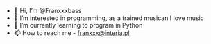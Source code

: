 - 👋 Hi, I’m @Franxxxbass
- 👀 I’m interested in programming, as a trained musican I love music 
- 🌱 I’m currently learning to program in Python
- 📫 How to reach me - franxxx@interia.pl


